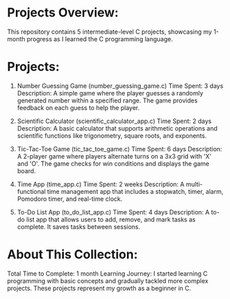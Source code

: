 # Projects Overview: 
This repository contains 5 intermediate-level C projects, showcasing my 1-month progress as I learned the C programming language.

# Projects:
1. Number Guessing Game (number_guessing_game.c)
Time Spent: 3 days
Description: A simple game where the player guesses a randomly generated number within a specified range. The game provides feedback on each guess to help the player.

2. Scientific Calculator (scientific_calculator_app.c)
Time Spent: 2 days
Description: A basic calculator that supports arithmetic operations and scientific functions like trigonometry, square roots, and exponents.

3. Tic-Tac-Toe Game (tic_tac_toe_game.c)
Time Spent: 6 days
Description: A 2-player game where players alternate turns on a 3x3 grid with 'X' and 'O'. The game checks for win conditions and displays the game board.

4. Time App (time_app.c)
Time Spent: 2 weeks
Description: A multi-functional time management app that includes a stopwatch, timer, alarm, Pomodoro timer, and real-time clock.

5. To-Do List App (to_do_list_app.c)
Time Spent: 4 days
Description: A to-do list app that allows users to add, remove, and mark tasks as complete. It saves tasks between sessions.

# About This Collection: 
Total Time to Complete: 1 month
Learning Journey: I started learning C programming with basic concepts and gradually tackled more complex projects. These projects represent my growth as a beginner in C.
